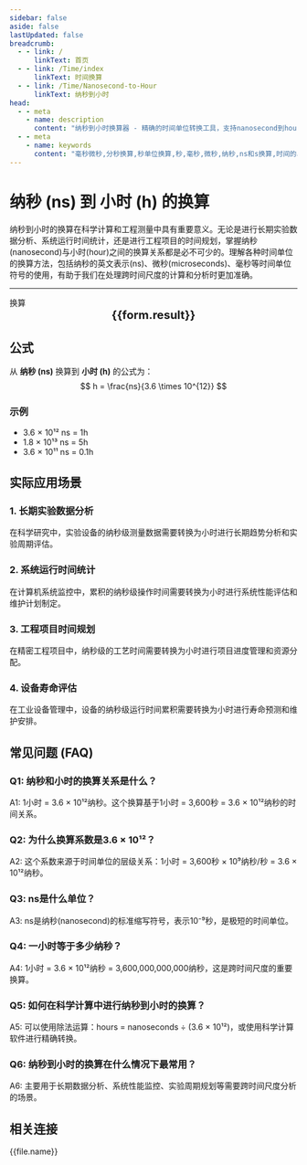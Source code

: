 ```yaml
---
sidebar: false
aside: false
lastUpdated: false
breadcrumb:
  - - link: /
      linkText: 首页
  - - link: /Time/index
      linkText: 时间换算
  - - link: /Time/Nanosecond-to-Hour
      linkText: 纳秒到小时
head:
  - - meta
    - name: description
      content: "纳秒到小时换算器 - 精确的时间单位转换工具，支持nanosecond到hour的快速换算。提供纳秒(ns)、微秒、毫秒、秒、小时等时间单位的换算关系，适用于科学计算、工程测量等场景。在线时间换算器，支持ns和h换算。"
  - - meta
    - name: keywords
      content: "毫秒微秒,分秒换算,秒单位换算,秒,毫秒,微秒,纳秒,ns和s换算,时间的单位,秒的换算,一微秒等于多少秒,微秒和纳秒,微秒单位,ms单位,一毫秒,ns是什么单位,秒单位,微妙和秒的换算,一秒多少毫秒,纳秒和微秒,秒换算,时间换算单位,us是多少秒,多少毫秒等于一秒,纳秒和秒的换算,一秒是多少毫秒,秒的单位,一毫秒等于多少秒,时间单位换算,nanosecond,ms是什么单位,microseconds,时间单位,微秒,秒,一秒等于多少毫秒,毫秒和秒的换算,小时,hour"
---
```

# 纳秒 (ns) 到 小时 (h) 的换算

纳秒到小时的换算在科学计算和工程测量中具有重要意义。无论是进行长期实验数据分析、系统运行时间统计，还是进行工程项目的时间规划，掌握纳秒(nanosecond)与小时(hour)之间的换算关系都是必不可少的。理解各种时间单位的换算方法，包括纳秒的英文表示(ns)、微秒(microseconds)、毫秒等时间单位符号的使用，有助于我们在处理跨时间尺度的计算和分析时更加准确。

---
<script setup>
import { onMounted, reactive, inject, ref } from 'vue'
import { NButton,NForm ,NFormItem,NInput,NInputNumber,NSelect,NCard,useMessage,NGrid ,NGi  } from 'naive-ui'
import { defineClientComponent } from 'vitepress'
import { Time } from '../../files';

const convert = inject('convert')
const seoKey = ['ns','hour','小时','纳秒','小时','时间单位换算','时间换算','毫秒微秒','分秒换算','秒单位换算','秒','毫秒','微秒','纳秒','ns和s换算','时间的单位','秒的换算','一微秒等于多少秒','微秒和纳秒','微秒单位','ms单位','一毫秒','ns是什么单位','秒单位','微妙和秒的换算','一秒多少毫秒','纳秒和微秒','秒换算','时间换算单位','us是多少秒','多少毫秒等于一秒','纳秒和秒的换算','一秒是多少毫秒','秒的单位','一毫秒等于多少秒','时间单位换算','nanosecond','ms是什么单位','microseconds','时间单位','微秒','秒','一秒等于多少毫秒','毫秒和秒的换算','小时','hour']
const form = reactive({
  number: null,
  result: '',
  title: '纳秒到小时换算器'
})

const convertHandler = () => {
  if (form.number !== null && !isNaN(form.number)) {
    const convertedValue = parseFloat(form.number) / 3600000000000
    form.result = `${form.number}ns = ${convertedValue.toFixed(12)}h`
  } else {
    form.result = '请输入有效的数值。'
  }
}
</script>

<n-form size="large" :model="form">
  <n-form-item label="纳秒 (ns)">
    <n-input-number v-model:value="form.number" placeholder="输入纳秒" style="width: 100%" />
  </n-form-item>
  <n-form-item>
    <n-button type="info" @click="convertHandler" block>换算</n-button>
  </n-form-item>
</n-form>

<n-card :title="form.title" size="small" embedded :bordered="false" hoverable>
  <div  style="text-align:center;font-size:20px;">
    <strong>{{form.result}}</strong>
  </div>
  <template #footer>
    <div style="font-size: 12px; color: #666; margin-top: 10px;">
      <span v-for="(keyword, index) in seoKey" :key="index">
        {{ keyword }}<span v-if="index < seoKey.length - 1">, </span>
      </span>
    </div>
  </template>
</n-card>

## 公式

从 **纳秒 (ns)** 换算到 **小时 (h)** 的公式为：
$$ h = \frac{ns}{3.6 \times 10^{12}} $$

### 示例
- 3.6 × 10¹² ns = 1h
- 1.8 × 10¹³ ns = 5h
- 3.6 × 10¹¹ ns = 0.1h

## 实际应用场景

### 1. 长期实验数据分析
在科学研究中，实验设备的纳秒级测量数据需要转换为小时进行长期趋势分析和实验周期评估。

### 2. 系统运行时间统计
在计算机系统监控中，累积的纳秒级操作时间需要转换为小时进行系统性能评估和维护计划制定。

### 3. 工程项目时间规划
在精密工程项目中，纳秒级的工艺时间需要转换为小时进行项目进度管理和资源分配。

### 4. 设备寿命评估
在工业设备管理中，设备的纳秒级运行时间累积需要转换为小时进行寿命预测和维护安排。

## 常见问题 (FAQ)

### Q1: 纳秒和小时的换算关系是什么？
A1: 1小时 = 3.6 × 10¹²纳秒。这个换算基于1小时 = 3,600秒 = 3.6 × 10¹²纳秒的时间关系。

### Q2: 为什么换算系数是3.6 × 10¹²？
A2: 这个系数来源于时间单位的层级关系：1小时 = 3,600秒 × 10⁹纳秒/秒 = 3.6 × 10¹²纳秒。

### Q3: ns是什么单位？
A3: ns是纳秒(nanosecond)的标准缩写符号，表示10⁻⁹秒，是极短的时间单位。

### Q4: 一小时等于多少纳秒？
A4: 1小时 = 3.6 × 10¹²纳秒 = 3,600,000,000,000纳秒，这是跨时间尺度的重要换算。

### Q5: 如何在科学计算中进行纳秒到小时的换算？
A5: 可以使用除法运算：hours = nanoseconds ÷ (3.6 × 10¹²)，或使用科学计算软件进行精确转换。

### Q6: 纳秒到小时的换算在什么情况下最常用？
A6: 主要用于长期数据分析、系统性能监控、实验周期规划等需要跨时间尺度分析的场景。
## 相关连接
<n-grid x-gap="12" :cols="2">
  <n-gi v-for="(file, index) in Time" :key="index">
    <n-button
      text
      tag="a"
      :href="file.path"
      type="info"
    >
      {{file.name}}
    </n-button>
  </n-gi>
</n-grid>